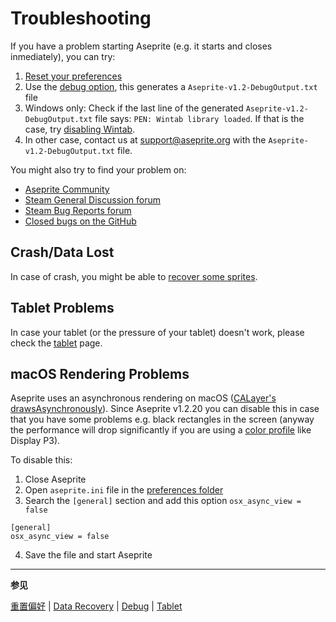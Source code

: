 # Troubleshooting

If you have a problem starting Aseprite (e.g. it starts and closes
inmediately), you can try:

1. [Reset your preferences](reset-preferences.md)
1. Use the [debug option](debug.md), this generates a `Aseprite-v1.2-DebugOutput.txt` file
1. Windows only: Check if the last line of the generated
   `Aseprite-v1.2-DebugOutput.txt` file says:
   `PEN: Wintab library loaded`. If that is the case, try [disabling Wintab](wintab.md).
1. In other case, contact us at
   [support@aseprite.org](mailto:support@aseprite.org) with the
   `Aseprite-v1.2-DebugOutput.txt` file.

You might also try to find your problem on:

- [Aseprite Community](https://community.aseprite.org)
- [Steam General Discussion forum](http://steamcommunity.com/app/431730/discussions/0/)
- [Steam Bug Reports forum](http://steamcommunity.com/app/431730/discussions/2/)
- [Closed bugs on the GitHub](https://github.com/aseprite/aseprite/issues?utf8=%E2%9C%93&q=is%3Aissue%20is%3Aclosed%20%20label%3Abug)

## Crash/Data Lost

In case of crash, you might be able to [recover some sprites](data-recovery.md).

## Tablet Problems

In case your tablet (or the pressure of your tablet) doesn't work,
please check the [tablet](tablet.md) page.

## macOS Rendering Problems

Aseprite uses an asynchronous rendering
on macOS ([CALayer's drawsAsynchronously](https://developer.apple.com/documentation/quartzcore/calayer/1410974-drawsasynchronously?language=objc)).
Since Aseprite v1.2.20 you can disable this in case that you have some
problems e.g. black rectangles in the screen (anyway the performance
will drop significantly if you are using
a [color profile](color-profile.md) like Display P3).

To disable this:

1. Close Aseprite
2. Open `aseprite.ini` file in the [preferences folder](preferences-folder.md)
3. Search the `[general]` section and add this option `osx_async_view = false`

```
[general]
osx_async_view = false
```

4. Save the file and start Aseprite

---

**参见**

[重置偏好](reset-preferences.md) |
[Data Recovery](data-recovery.md) |
[Debug](debug.md) |
[Tablet](tablet.md)
